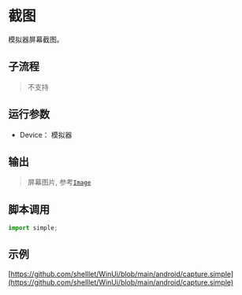 # 截图 
模拟器屏幕截图。

## 子流程

> 不支持


## 运行参数


* Device： 模拟器

## 输出 

> 屏幕图片, 参考[`Image`](../../types/Image.md)

## 脚本调用

```python
import simple;


```

## 示例

[https://github.com/shelllet/WinUi/blob/main/android/capture.simple](https://github.com/shelllet/WinUi/blob/main/android/capture.simple)


